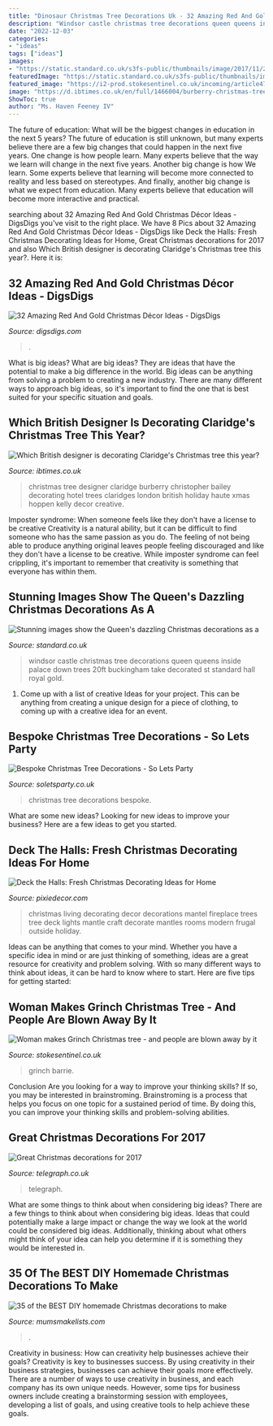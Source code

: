 ```yaml
---
title: "Dinosaur Christmas Tree Decorations Uk - 32 Amazing Red And Gold Christmas Décor Ideas"
description: "Windsor castle christmas tree decorations queen queens inside palace down trees 20ft buckingham take decorated st standard hall royal gold"
date: "2022-12-03"
categories:
- "ideas"
tags: ["ideas"]
images:
- "https://static.standard.co.uk/s3fs-public/thumbnails/image/2017/11/23/22/windsorcastlechristmas.jpg"
featuredImage: "https://static.standard.co.uk/s3fs-public/thumbnails/image/2017/11/23/22/windsorcastlechristmas.jpg"
featured_image: "https://i2-prod.stokesentinel.co.uk/incoming/article4707932.ece/ALTERNATES/s615b/0_grinch.jpg"
image: "https://d.ibtimes.co.uk/en/full/1466004/burberry-christmas-tree-claridges.jpg"
ShowToc: true
author: "Ms. Haven Feeney IV"
---
```



The future of education: What will be the biggest changes in education in the next 5 years?
The future of education is still unknown, but many experts believe there are a few big changes that could happen in the next five years. 
One change is how people learn. Many experts believe that the way we learn will change in the next five years. 
Another big change is how We learn. Some experts believe that learning will become more connected to reality and less based on stereotypes. 
And finally, another big change is what we expect from education. Many experts believe that education will become more interactive and practical.

	

		
searching about 32 Amazing Red And Gold Christmas Décor Ideas - DigsDigs you've visit to the right place. We have 8 Pics about 32 Amazing Red And Gold Christmas Décor Ideas - DigsDigs like Deck the Halls: Fresh Christmas Decorating Ideas for Home, Great Christmas decorations for 2017 and also Which British designer is decorating Claridge&#039;s Christmas tree this year?. Here it is:
		
    
## 32 Amazing Red And Gold Christmas Décor Ideas - DigsDigs

<img loading=lazy src="https://www.digsdigs.com/photos/amazing-red-and-gold-christmas-decor-ideas-3-554x738.jpg" onerror="this.onerror=null;this.src='https://tse4.mm.bing.net/th?id=OIP.mpdiJ_oXGNxJiDSnTKefkAHaJ3&amp;pid=15.1';" alt="32 Amazing Red And Gold Christmas Décor Ideas - DigsDigs">

_Source: digsdigs.com_

>. 

	

What is big ideas?
What are big ideas? They are ideas that have the potential to make a big difference in the world. Big ideas can be anything from solving a problem to creating a new industry. There are many different ways to approach big ideas, so it's important to find the one that is best suited for your specific situation and goals.

    
## Which British Designer Is Decorating Claridge&#039;s Christmas Tree This Year?

<img loading=lazy src="https://d.ibtimes.co.uk/en/full/1466004/burberry-christmas-tree-claridges.jpg" onerror="this.onerror=null;this.src='https://tse4.mm.bing.net/th?id=OIP.B3zGbZcl_WMoujrISDD_SAHaMW&amp;pid=15.1';" alt="Which British designer is decorating Claridge&#039;s Christmas tree this year?">

_Source: ibtimes.co.uk_

>christmas tree designer claridge burberry christopher bailey decorating hotel trees claridges london british holiday haute xmas hoppen kelly decor creative. 

	

Imposter syndrome: When someone feels like they don't have a license to be creative
Creativity is a natural ability, but it can be difficult to find someone who has the same passion as you do. The feeling of not being able to produce anything original leaves people feeling discouraged and like they don't have a license to be creative. While imposter syndrome can feel crippling, it's important to remember that creativity is something that everyone has within them.

    
## Stunning Images Show The Queen&#039;s Dazzling Christmas Decorations As A

<img loading=lazy src="https://static.standard.co.uk/s3fs-public/thumbnails/image/2017/11/23/22/windsorcastlechristmas.jpg" onerror="this.onerror=null;this.src='https://tse4.mm.bing.net/th?id=OIP.xIl2OqXJHlI2ZIrSk7kZgwHaE7&amp;pid=15.1';" alt="Stunning images show the Queen&#039;s dazzling Christmas decorations as a">

_Source: standard.co.uk_

>windsor castle christmas tree decorations queen queens inside palace down trees 20ft buckingham take decorated st standard hall royal gold. 

	

1. Come up with a list of creative Ideas for your project. This can be anything from creating a unique design for a piece of clothing, to coming up with a creative idea for an event.

    
## Bespoke Christmas Tree Decorations - So Lets Party

<img loading=lazy src="https://soletsparty.co.uk/wp-content/uploads/2018/01/IMG_20181219_142457.jpg" onerror="this.onerror=null;this.src='https://tse1.mm.bing.net/th?id=OIP.TDASIREDQMluysiJ4YysOgHaJ4&amp;pid=15.1';" alt="Bespoke Christmas Tree Decorations - So Lets Party">

_Source: soletsparty.co.uk_

>christmas tree decorations bespoke. 

	

What are some new ideas?
Looking for new ideas to improve your business? Here are a few ideas to get you started.

    
## Deck The Halls: Fresh Christmas Decorating Ideas For Home

<img loading=lazy src="http://www.pixiedecor.com/wp-content/uploads/2017/12/Christmas-Decorating-Ideas-5.jpg" onerror="this.onerror=null;this.src='https://tse2.mm.bing.net/th?id=OIP._VHFuc2iYNHmlBSZq3UTXQHaKf&amp;pid=15.1';" alt="Deck the Halls: Fresh Christmas Decorating Ideas for Home">

_Source: pixiedecor.com_

>christmas living decorating decor decorations mantel fireplace trees tree deck lights mantle craft decorate mantles rooms modern frugal outside holiday. 

	

Ideas can be anything that comes to your mind. Whether you have a specific idea in mind or are just thinking of something, ideas are a great resource for creativity and problem solving. With so many different ways to think about ideas, it can be hard to know where to start. Here are five tips for getting started: 

    
## Woman Makes Grinch Christmas Tree - And People Are Blown Away By It

<img loading=lazy src="https://i2-prod.stokesentinel.co.uk/incoming/article4707932.ece/ALTERNATES/s615b/0_grinch.jpg" onerror="this.onerror=null;this.src='https://tse1.mm.bing.net/th?id=OIP.fROSR2GRh8-DSkOOshELKwHaJ4&amp;pid=15.1';" alt="Woman makes Grinch Christmas tree - and people are blown away by it">

_Source: stokesentinel.co.uk_

>grinch barrie. 

	

Conclusion
Are you looking for a way to improve your thinking skills? If so, you may be interested in brainstroming. Brainstroming is a process that helps you focus on one topic for a sustained period of time. By doing this, you can improve your thinking skills and problem-solving abilities.

    
## Great Christmas Decorations For 2017

<img loading=lazy src="https://www.telegraph.co.uk/content/dam/christmas/Dobbies/christmas-living-room-new-xlarge.jpg" onerror="this.onerror=null;this.src='https://tse4.mm.bing.net/th?id=OIP.D3lVSUPPmwoOiUlm2e05zgHaEo&amp;pid=15.1';" alt="Great Christmas decorations for 2017">

_Source: telegraph.co.uk_

>telegraph. 

	

What are some things to think about when considering big ideas?
There are a few things to think about when considering big ideas. Ideas that could potentially make a large impact or change the way we look at the world could be considered big ideas. Additionally, thinking about what others might think of your idea can help you determine if it is something they would be interested in.

    
## 35 Of The BEST DIY Homemade Christmas Decorations To Make

<img loading=lazy src="https://www.mumsmakelists.com/wp-content/uploads/2020/11/IMG_5080-800x1200.jpg" onerror="this.onerror=null;this.src='https://tse2.mm.bing.net/th?id=OIP.TvsSw8YYZv8QnwcEEsh2CAHaLH&amp;pid=15.1';" alt="35 of the BEST DIY homemade Christmas decorations to make">

_Source: mumsmakelists.com_

>. 

	

Creativity in business: How can creativity help businesses achieve their goals?
Creativity is key to businesses success. By using creativity in their business strategies, businesses can achieve their goals more effectively. There are a number of ways to use creativity in business, and each company has its own unique needs. However, some tips for business owners include creating a brainstorming session with employees, developing a list of goals, and using creative tools to help achieve these goals.

